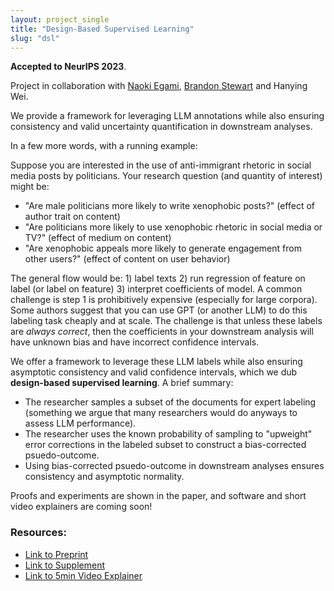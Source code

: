 ```yaml
---
layout: project_single
title: "Design-Based Supervised Learning"
slug: "dsl"
---
```


**Accepted to NeurIPS 2023**.

Project in collaboration with [Naoki Egami](http://naokiegami.com), [Brandon Stewart](bstewart.scholar.princeton.edu) and Hanying Wei.

We provide a framework for leveraging LLM annotations while also ensuring consistency and valid uncertainty quantification in downstream analyses.

In a few more words, with a running example:

Suppose you are interested in the use of anti-immigrant rhetoric in social media posts by politicians. Your research question (and quantity of interest) might be:

- "Are male politicians more likely to write xenophobic posts?" (effect of author trait on content)
- "Are politicians more likely to use xenophobic rhetoric in social media or TV?" (effect of medium on content)
- "Are xenophobic appeals more likely to generate engagement from other users?" (effect of content on user behavior)

The general flow would be: 1) label texts 2) run regression of feature on label (or label on feature) 3) interpret coefficients of model.
A common challenge is step 1 is prohibitively expensive (especially for large corpora). Some authors suggest that you can use GPT (or another LLM) to do this labeling task cheaply and at scale. The challenge is that unless these labels are _always correct_, then the coefficients in your downstream analysis will have unknown bias and have incorrect confidence intervals.

We offer a framework to leverage these LLM labels while also ensuring asymptotic consistency and valid confidence intervals, which we dub **design-based supervised learning**. A brief summary:

- The researcher samples a subset of the documents for expert labeling (something we argue that many researchers would do anyways to assess LLM performance).
- The researcher uses the known probability of sampling to "upweight" error corrections in the labeled subset to construct a bias-corrected psuedo-outcome.
- Using bias-corrected psuedo-outcome in downstream analyses ensures consistency and asymptotic normality.

Proofs and experiments are shown in the paper, and software and short video explainers are coming soon!


### Resources:

- [Link to Preprint](https://doi.org/10.48550/arXiv.2306.04746)
- [Link to Supplement](https://naokiegami.com/paper/dsl_supplement.pdf)
- [Link to 5min Video Explainer](https://recorder-v3.slideslive.com/?share=88028&s=fdfbd1be-a7fd-40b3-9cfe-2636d0ffe0e5)
